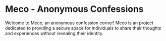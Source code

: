 # Meco - Anonymous Confessions

Welcome to Meco, an anonymous confession corner! Meco is an project dedicated to providing a secure space for individuals to share their thoughts and experiences without revealing their identity.
